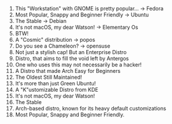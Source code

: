 1. This "Workstation" with GNOME is pretty popular... -> Fedora
2. Most Popular, Snappy and Beginner Friendly -> Ubuntu
3. The Stable -> Debian
4. It's not macOS, my dear Watson! -> Elementary Os
5. BTW!
6. A "Cosmic" distribution -> popos
7. Do you see a Chameleon? -> opensuse
8. Not just a stylish cap! But an Enterprise Distro
9. Distro, that aims to fill the void left by Antergos
10. One who uses this may not necessarily be a hacker!
11. A Distro that made Arch Easy for Beginners
12. The Oldest Still Maintained!
13. It's more than just Green Ubuntu!
14. A "K"ustomizable Distro from KDE
15. It's not macOS, my dear Watson!
16. The Stable
17. Arch-based distro, known for its heavy default customizations
18. Most Popular, Snappy and Beginner Friendly.